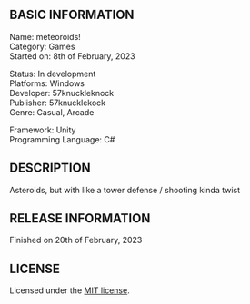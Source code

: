 ## BASIC INFORMATION

Name: meteoroids!  
Category: Games  
Started on: 8th of February, 2023  

Status: In development  
Platforms: Windows  
Developer: 57knuckleknock  
Publisher: 57knucklekock  
Genre: Casual, Arcade

Framework: Unity  
Programming Language: C#

## DESCRIPTION
Asteroids, but with like a tower defense / shooting kinda twist

## RELEASE INFORMATION
Finished on 20th of February, 2023

## LICENSE
Licensed under the [MIT license](https://github.com/viethung204/ASTEROID/blob/main/LICENSE.md).
